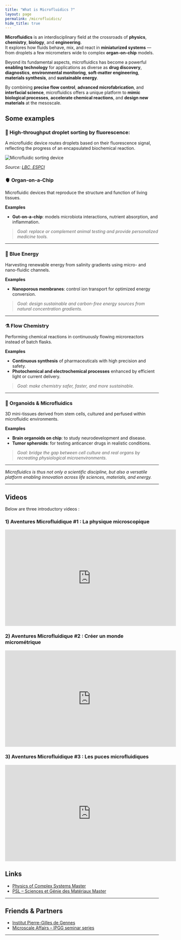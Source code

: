 ```yaml
---
title: "What is Microfluidics ?"
layout: page
permalink: /microfluidics/
hide_title: true
---
```


**Microfluidics** is an interdisciplinary field at the crossroads of **physics**, **chemistry**, **biology**, and **engineering**.  
It explores how fluids behave, mix, and react in **miniaturized systems** — from droplets a few micrometers wide to complex **organ-on-chip** models.  

Beyond its fundamental aspects, microfluidics has become a powerful **enabling technology** for applications as diverse as **drug discovery**, **diagnostics**, **environmental monitoring**, **soft-matter engineering**, **materials synthesis**, and **sustainable energy**.  

By combining **precise flow control**, **advanced microfabrication**, and **interfacial science**, microfluidics offers a unique platform to **mimic biological processes**, **accelerate chemical reactions**, and **design new materials** at the mesoscale.


## Some examples

### 🌈 High-throughput droplet sorting by fluorescence:

 A microfluidic device routes droplets based on their fluorescence signal, reflecting the progress of an encapsulated biochemical reaction.  


![Microfluidic sorting device](https://microfluidics-master.fr/wp-content/uploads/2019/01/lbc-sorting.gif)

*Source: [LBC, ESPCI](http://www.lbc.espci.fr)*

### 🫀 Organ-on-a-Chip
Microfluidic devices that reproduce the structure and function of living tissues.

**Examples**
- **Gut-on-a-chip**: models microbiota interactions, nutrient absorption, and inflammation.  

> *Goal: replace or complement animal testing and provide personalized medicine tools.*

---

### 🌊 Blue Energy
Harvesting renewable energy from salinity gradients using micro- and nano-fluidic channels.

**Examples**
- **Nanoporous membranes**: control ion transport for optimized energy conversion.  

> *Goal: design sustainable and carbon-free energy sources from natural concentration gradients.*

---

### ⚗️ Flow Chemistry
Performing chemical reactions in continuously flowing microreactors instead of batch flasks.

**Examples**
- **Continuous synthesis** of pharmaceuticals with high precision and safety.  
- **Photochemical and electrochemical processes** enhanced by efficient light or current delivery.  

> *Goal: make chemistry safer, faster, and more sustainable.*

---

### 🧫 Organoids & Microfluidics
3D mini-tissues derived from stem cells, cultured and perfused within microfluidic environments.

**Examples**
- **Brain organoids on chip**: to study neurodevelopment and disease.  
- **Tumor spheroids**: for testing anticancer drugs in realistic conditions.  

> *Goal: bridge the gap between cell culture and real organs by recreating physiological microenvironments.*

---

*Microfluidics is thus not only a scientific discipline, but also a versatile platform enabling innovation across life sciences, materials, and energy.*

---

## Videos

Below are three introductory videos : 

### 1) Aventures Microfluidique #1 : La physique microscopique
<iframe width="560" height="315" src="https://www.youtube.com/embed/oPJfXSb5QYw?si=Eo1lcLlTpA8tE805"
title="Aventures Microfluidique #1 : La physique microscopique" frameborder="0" allowfullscreen></iframe>

### 2) Aventures Microfluidique #2 : Créer un monde micrométrique
<iframe width="560" height="315" src="https://www.youtube.com/embed/7mptrk-Pmts?si=nfzwQrLkR8puyvBY"
title="Aventures Microfluidique #2 : Créer un monde micrométrique" frameborder="0" allowfullscreen></iframe>

### 3) Aventures Microfluidique #3 : Les puces microfluidiques
<iframe width="560" height="315" src="https://www.youtube.com/embed/wyWGcL3_d00?si=Mgqs3AjsX5smsE5x"
title="Aventures Microfluidique #3 : Les puces microfluidiques" frameborder="0" allowfullscreen></iframe>

## Links

- [Physics of Complex Systems Master](https://physics-complex-systems.fr)  
- [PSL – Sciences et Génie des Matériaux Master](https://www.psl.eu)

---

## Friends & Partners

- [Institut Pierre-Gilles de Gennes](https://www.institut-pgg.fr/)  
- [Microscale Affairs – IPGG seminar series](https://microscaleaffairs.wixsite.com)

---